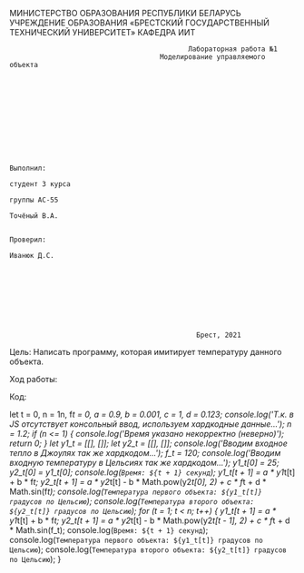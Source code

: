 МИНИСТЕРСТВО ОБРАЗОВАНИЯ РЕСПУБЛИКИ БЕЛАРУСЬ
УЧРЕЖДЕНИЕ ОБРАЗОВАНИЯ
«БРЕСТСКИЙ ГОСУДАРСТВЕННЫЙ ТЕХНИЧЕСКИЙ УНИВЕРСИТЕТ»
КАФЕДРА ИИТ

                                                Лабораторная работа №1
                                         Моделирование управляемого объекта











                                                                                Выполнил:
                                                                                студент 3 курса
                                                                                группы АС-55
                                                                                Точёный В.А.

                                                                                Проверил:
                                                                                Иванюк Д.С.









                                                  Брест, 2021

Цель: Написать программу, которая имитирует температуру данного объекта.

Ход работы:

Код:

let t = 0,
n = 1n,
f*t = 0,
a = 0.9,
b = 0.001,
c = 1,
d = 0.123;
console.log('Т.к. в JS отсутствует консольный ввод, используем хардкодные данные...');
n = 1.2;
if (n <= 1) {
console.log('Время указано некорректно (неверно)');
return 0;
}
let y1_t = [[], []];
let y2_t = [[], []];
console.log('Вводим входное тепло в Джоулях так же хардкодом...');
f_t = 120;
console.log('Вводим входную температуру в Цельсиях так же хардкодом...');
y1_t[0] = 25;
y2_t[0] = y1_t[0];
console.log(`Время: ${t + 1} секунд`);
y1_t[t + 1] = a * y1*t[t] + b * f*t;
y2_t[t + 1] = a * y2*t[t] - b * Math.pow(y2*t[0], 2) + c * f*t + d * Math.sin(f*t);
console.log(`Температура первого объекта: ${y1_t[t]} градусов по Цельсию`);
console.log(`Температура второго объекта: ${y2_t[t]} градусов по Цельсию`);
for (t = 1; t < n; t++) {
y1_t[t + 1] = a * y1*t[t] + b * f*t;
y2_t[t + 1] = a * y2*t[t] - b * Math.pow(y2*t[t - 1], 2) + c * f*t + d * Math.sin(f_t);
console.log(`Время: ${t + 1} секунд`);
console.log(`Температура первого объекта: ${y1_t[t]} градусов по Цельсию`);
console.log(`Температура второго объекта: ${y2_t[t]} градусов по Цельсию`);
}
